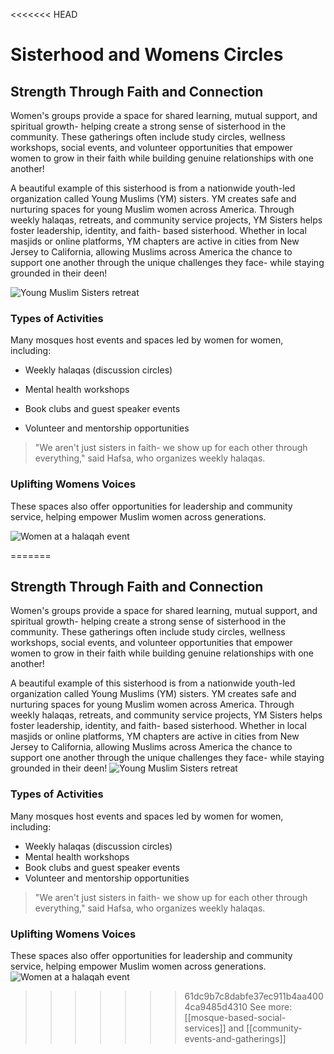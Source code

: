 <<<<<<< HEAD
# Sisterhood and Womens Circles
## Strength Through Faith and Connection

Women's groups provide a space for shared learning, mutual support, and spiritual growth- helping create a strong sense of sisterhood in the community. These gatherings often include study circles, wellness workshops, social events, and volunteer opportunities that empower women to grow in their faith while building genuine relationships with one another!

  

A beautiful example of this sisterhood is from a nationwide youth-led organization called Young Muslims (YM) sisters. YM creates safe and nurturing spaces for young Muslim women across America. Through weekly halaqas, retreats, and community service projects, YM Sisters helps foster leadership, identity, and faith- based sisterhood. Whether in local masjids or online platforms, YM chapters are active in cities from New Jersey to California, allowing Muslims across America the chance to support one another through the unique challenges they face- while staying grounded in their deen!

![Young Muslim Sisters retreat](https://ymsisters.com/wp-content/uploads/2024/04/94d87ad5-b299-441c-82d5-7752c50a711c-jpg.webp)

  

### Types of Activities

Many mosques host events and spaces led by women for women, including:

- Weekly halaqas (discussion circles)

- Mental health workshops

- Book clubs and guest speaker events

- Volunteer and mentorship opportunities

>"We aren't just sisters in faith- we show up for each other through everything," said Hafsa, who organizes weekly halaqas.

  

### Uplifting Womens Voices

These spaces also offer opportunities for leadership and community service, helping empower Muslim women across generations.

![Women at a halaqah event](https://i.pinimg.com/736x/2d/6a/e6/2d6ae6cb0a7b51ad0c0b31d7504100a8.jpg)

  

=======

## Strength Through Faith and Connection
Women's groups provide a space for shared learning, mutual support, and spiritual growth- helping create a strong sense of sisterhood in the community. These gatherings often include study circles, wellness workshops, social events, and volunteer opportunities that empower women to grow in their faith while building genuine relationships with one another!

A beautiful example of this sisterhood is from a nationwide youth-led organization called Young Muslims (YM) sisters. YM creates safe and nurturing spaces for young Muslim women across America. Through weekly halaqas, retreats, and community service projects, YM Sisters helps foster leadership, identity, and faith- based sisterhood. Whether in local masjids or online platforms, YM chapters are active in cities from New Jersey to California, allowing Muslims across America the chance to support one another through the unique challenges they face- while staying grounded in their deen!
![Young Muslim Sisters retreat](https://ymsisters.com/wp-content/uploads/2024/04/94d87ad5-b299-441c-82d5-7752c50a711c-jpg.webp)

### Types of Activities
Many mosques host events and spaces led by women for women, including:
- Weekly halaqas (discussion circles)
- Mental health workshops
- Book clubs and guest speaker events
- Volunteer and mentorship opportunities
>"We aren't just sisters in faith- we show up for each other through everything," said Hafsa, who organizes weekly halaqas.

### Uplifting Womens Voices
These spaces also offer opportunities for leadership and community service, helping empower Muslim women across generations.
![Women at a halaqah event](https://i.pinimg.com/736x/2d/6a/e6/2d6ae6cb0a7b51ad0c0b31d7504100a8.jpg)

>>>>>>> 61dc9b7c8dabfe37ec911b4aa4004ca9485d4310
See more: [[mosque-based-social-services]] and [[community-events-and-gatherings]]